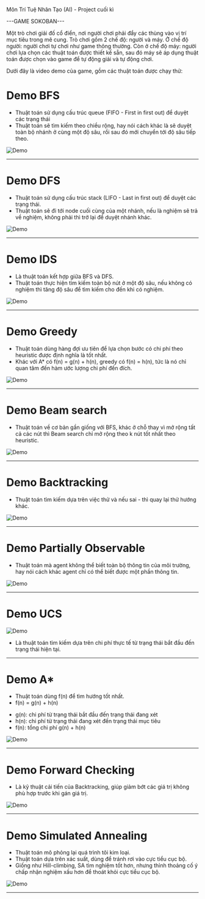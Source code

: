 
Môn Trí Tuệ Nhân Tạo (AI) - Project cuối kì


---GAME SOKOBAN---

Một trò chơi giải đố cổ điển, nơi người chơi phải đẩy các thùng vào vị trí mục tiêu trong mê cung. Trò chơi gồm 2 chế độ: người và máy. Ở chế độ người: người chơi tự chơi như game thông thường. Còn ở chế độ máy: người chơi lựa chọn các thuật toán được thiết kế sẵn, sau đó máy sẽ áp dụng thuật toán được chọn vào game để tự động giải và tự động chơi.

Dưới đây là video demo của game, gồm các thuật toán được chạy thử:


# Demo BFS


- Thuật toán sử dụng cấu trúc queue (FIFO - First in first out) để duyệt các trạng thái
- Thuật toán sẽ tìm kiếm theo chiều rộng, hay nói cách khác là sẽ duyệt toàn bộ nhánh ở cùng một độ sâu, rồi sau đó mới chuyển tới độ sâu tiếp theo.

![Demo](gameSokoban/videos/bfs.gif)


---------------------------------------------------


# Demo DFS


- Thuật toán sử dụng cấu trúc stack (LIFO - Last in first out) để duyệt các trạng thái.
- Thuật toán sẽ đi tới node cuối cùng của một nhánh, nếu là nghiệm sẽ trả về nghiệm, không phải thì trở lại để duyệt nhánh khác.


![Demo](gameSokoban/videos/dfs.gif)


---------------------------------------------------


# Demo IDS


- Là thuật toán kết hợp giữa BFS và DFS.
- Thuật toán thực hiện tìm kiếm toàn bộ nút ở một độ sâu, nếu không có nghiệm thì tăng độ sâu để tìm kiếm cho đến khi có nghiệm. 

![Demo](gameSokoban/videos/ids.gif)


---------------------------------------------------


# Demo Greedy


- Thuật toán dùng hàng đợi ưu tiên để lựa chọn bước có chi phí theo heuristic được định nghĩa là tốt nhất.
- Khác với A* có f(n) = g(n) + h(n), greedy có f(n) = h(n), tức là nó chỉ quan tâm đến hàm ước lượng chi phí đến đích.

![Demo](gameSokoban/videos/greedy.gif)


---------------------------------------------------


# Demo Beam search


- Thuật toán về cơ bản gần giống với BFS, khác ở chỗ thay vì mở rộng tất cả các nút thì Beam search chỉ mở rộng theo k nút tốt nhất theo heuristic.

![Demo](gameSokoban/videos/beam_search.gif)


---------------------------------------------------


# Demo Backtracking


- Thuật toán tìm kiếm dựa trên việc thử và nếu sai - thì quay lại thử hướng khác.

![Demo](gameSokoban/videos/backtracking.gif)


---------------------------------------------------


# Demo Partially Observable


- Thuật toán mà agent không thể biết toàn bộ thông tin của môi trường, hay nói cách khác agent chỉ có thể biết được một phần thông tin.

![Demo](gameSokoban/videos/partially_observable.gif)


---------------------------------------------------


# Demo UCS

![Demo](gameSokoban/videos/ucs.gif)


- Là thuật toán tìm kiếm dựa trên chi phí thực tế từ trạng thái bắt đầu đến trạng thái hiện tại.


---------------------------------------------------


# Demo A*


- Thuật toán dùng f(n) để tìm hướng tốt nhất.
- f(n) = g(n) + h(n)
+ g(n): chi phí từ trạng thái bắt đầu đến trạng thái đang xét
+ h(n): chi phí từ trạng thái đang xét đến trạng thái mục tiêu
+ f(n): tổng chi phí g(n) + h(n)

![Demo](gameSokoban/videos/a_star.gif)


---------------------------------------------------


# Demo Forward Checking


- Là kỹ thuật cải tiến của Backtracking, giúp giảm bớt các giá trị không phù hợp trước khi gán giá trị.

![Demo](gameSokoban/videos/forward_checking.gif)


---------------------------------------------------


# Demo Simulated Annealing


- Thuật toán mô phỏng lại quá trình tôi kim loại.
- Thuật toán dựa trên xác suất, dùng để tránh rơi vào cực tiểu cục bộ.
- Giống như Hill-climbing, SA tìm nghiệm tốt hơn, nhưng thỉnh thoảng cố ý chấp nhận nghiệm xấu hơn để thoát khỏi cực tiểu cục bộ.

![Demo](gameSokoban/videos/sa.gif)


---------------------------------------------------


